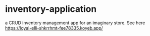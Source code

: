 # inventory-application
a CRUD inventory management app for an imaginary store.
See here https://loyal-elli-shkrrhmt-fee78335.koyeb.app/
